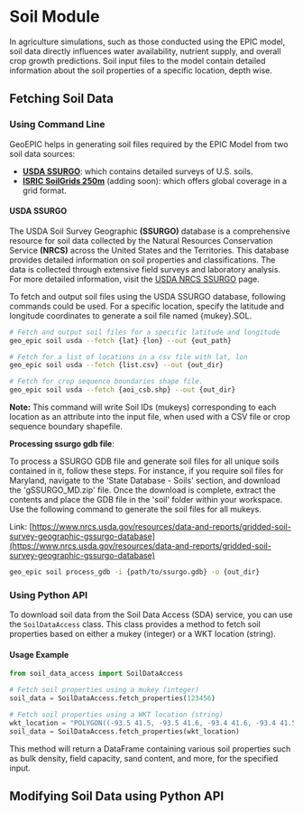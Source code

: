 # **Soil Module**

In agriculture simulations, such as those conducted using the EPIC model, soil data directly influences water availability, nutrient supply, and overall crop growth predictions. Soil input files to the model contain detailed information about the soil properties of a specific location, depth wise. 

<!-- <img src="../assets/sol.jpg" alt="soilg" width="90%"/> -->

## **Fetching Soil Data**

### **Using Command Line**
GeoEPIC helps in generating soil files required by the EPIC Model from two soil data sources: <br>

- **[USDA SSURGO](https://www.nrcs.usda.gov/resources/data-and-reports/soil-survey-geographic-database-ssurgo)**: which contains detailed surveys of U.S. soils. <br>
- **[ISRIC SoilGrids 250m](https://soilgrids.org/)** (adding soon): which offers global coverage in a grid format.

#### **USDA SSURGO**

The USDA Soil Survey Geographic **(SSURGO)** database is a comprehensive resource for soil data collected by the Natural Resources Conservation Service **(NRCS)** across the United States and the Territories. This database provides detailed information on soil properties and classifications. The data is collected through extensive field surveys and laboratory analysis. For more detailed information, visit the [USDA NRCS SSURGO](https://www.nrcs.usda.gov/resources/data-and-reports/soil-survey-geographic-database-ssurgo) page.

To fetch and output soil files using the USDA SSURGO database, following commands could be used. For a specific location, specify the latitude and longitude coordinates to generate a soil file named {mukey}.SOL. 

```bash
# Fetch and output soil files for a specific latitude and longitude
geo_epic soil usda --fetch {lat} {lon} --out {out_path}
```
```bash
# Fetch for a list of locations in a csv file with lat, lon
geo_epic soil usda --fetch {list.csv} --out {out_dir}
```
```bash
# Fetch for crop sequence boundaries shape file.
geo_epic soil usda --fetch {aoi_csb.shp} --out {out_dir}
```

**Note:** This command will write Soil IDs (mukeys) corresponding to each location as an attribute into the input file, when used with a CSV file or crop sequence boundary shapefile.

**Processing ssurgo gdb file**:

To process a SSURGO GDB file and generate soil files for all unique soils contained in it, follow these steps. For instance, if you require soil files for Maryland, navigate to the 'State Database - Soils' section, and download the 'gSSURGO_MD.zip' file. Once the download is complete, extract the contents and place the GDB file in the 'soil' folder within your workspace. Use the following command to generate the soil files for all mukeys. 

Link: [https://www.nrcs.usda.gov/resources/data-and-reports/gridded-soil-survey-geographic-gssurgo-database](https://www.nrcs.usda.gov/resources/data-and-reports/gridded-soil-survey-geographic-gssurgo-database)

```bash
geo_epic soil process_gdb -i {path/to/ssurgo.gdb} -o {out_dir} 
```

### **Using Python API**

To download soil data from the Soil Data Access (SDA) service, you can use the `SoilDataAccess` class. This class provides a method to fetch soil properties based on either a mukey (integer) or a WKT location (string).

#### **Usage Example**

```python
from soil_data_access import SoilDataAccess

# Fetch soil properties using a mukey (integer)
soil_data = SoilDataAccess.fetch_properties(123456)

# Fetch soil properties using a WKT location (string)
wkt_location = "POLYGON((-93.5 41.5, -93.5 41.6, -93.4 41.6, -93.4 41.5, -93.5 41.5))"
soil_data = SoilDataAccess.fetch_properties(wkt_location)
```

This method will return a DataFrame containing various soil properties such as bulk density, field capacity, sand content, and more, for the specified input.

## **Modifying Soil Data using Python API**

